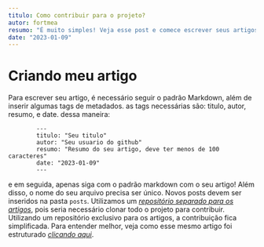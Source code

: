 ```yaml
---
titulo: Como contribuir para o projeto?
autor: fortmea
resumo: "É muito simples! Veja esse post e comece escrever seus artigos."
date: "2023-01-09"
---
```



# Criando meu artigo
Para escrever seu artigo, é necessário seguir o padrão Markdown, além de inserir algumas tags de metadados.
as tags necessárias são: titulo, autor, resumo, e date. dessa maneira:
```
        ---
        titulo: "Seu titulo"
        autor: "Seu usuario do github"
        resumo: "Resumo do seu artigo, deve ter menos de 100 caracteres"
        date: "2023-01-09"
        ---
```
e em seguida, apenas siga com o padrão markdown com o seu artigo!
Além disso, o nome do seu arquivo precisa ser único.
Novos posts devem ser inseridos na pasta ```posts```.
Utilizamos um *[repositório separado para os artigos](https://github.com/fortmea/tech-dev-artigos/)*, pois seria necessário clonar todo o projeto para contribuir. Utilizando um repositório exclusivo para os artigos, a contribuição fica simplificada.
Para entender melhor, veja como esse mesmo artigo foi estruturado 
*[clicando aqui](https://github.com/fortmea/tech-dev-artigos/blob/main/posts/contribuindo.md)*.
